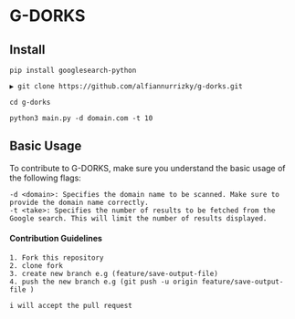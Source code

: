 # G-DORKS

## Install

```
pip install googlesearch-python

▶ git clone https://github.com/alfiannurrizky/g-dorks.git

cd g-dorks

python3 main.py -d domain.com -t 10
```

## Basic Usage

To contribute to G-DORKS, make sure you understand the basic usage of the following flags:

    -d <domain>: Specifies the domain name to be scanned. Make sure to provide the domain name correctly.
    -t <take>: Specifies the number of results to be fetched from the Google search. This will limit the number of results displayed.

#### Contribution Guidelines

    1. Fork this repository
    2. clone fork
    3. create new branch e.g (feature/save-output-file)
    4. push the new branch e.g (git push -u origin feature/save-output-file )

    i will accept the pull request
